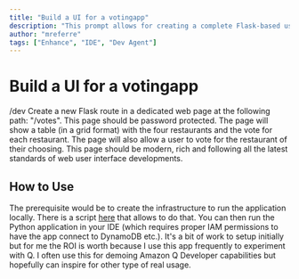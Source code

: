```yaml
---
title: "Build a UI for a votingapp"
description: "This prompt allows for creating a complete Flask-based user interface from scratch on top of this application that only exposes APIs (https://github.com/aws-containers/votingapp). I often use this for demoing Amazon Q Developer capabilities but hopefully can inspire for other type of real usage."
author: "mreferre"
tags: ["Enhance", "IDE", "Dev Agent"]
---
```


# Build a UI for a votingapp

/dev Create a new Flask route in a dedicated web page at the following path: "/votes". This page should be password protected. The page will show a table (in a grid format) with the four restaurants and the vote for each restaurant. The page will also allow a user to vote for the restaurant of their choosing. This page should be modern, rich and following all the latest standards of web user interface developments.

## How to Use

The prerequisite would be to create the infrastructure to run the application locally. There is a script [here](https://github.com/aws-containers/votingapp/blob/master/preparation/prepare.sh) that allows to do that. You can then run the Python application in your IDE (which requires proper IAM permissions to have the app connect to DynamoDB etc.). It's a bit of work to setup initially but for me the ROI is worth because I use this app frequently to experiment with Q. I often use this for demoing Amazon Q Developer capabilities but hopefully can inspire for other type of real usage.
